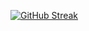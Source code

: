 [![GitHub Streak](https://github-readme-streak-stats.herokuapp.com?user=ShihabulTanim047&theme=dark)](https://git.io/streak-stats)